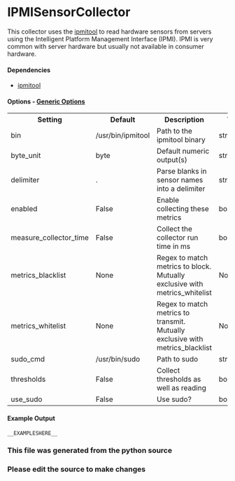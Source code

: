 IPMISensorCollector
=====

This collector uses the [ipmitool](http://openipmi.sourceforge.net/) to read
hardware sensors from servers
using the Intelligent Platform Management Interface (IPMI). IPMI is very common
with server hardware but usually not available in consumer hardware.

#### Dependencies

 * [ipmitool](http://openipmi.sourceforge.net/)


#### Options - [Generic Options](Configuration)

<table><tr><th>Setting</th><th>Default</th><th>Description</th><th>Type</th></tr>
<tr><td>bin</td><td>/usr/bin/ipmitool</td><td>Path to the ipmitool binary</td><td>str</td></tr>
<tr><td>byte_unit</td><td>byte</td><td>Default numeric output(s)</td><td>str</td></tr>
<tr><td>delimiter</td><td>.</td><td>Parse blanks in sensor names into a delimiter</td><td>str</td></tr>
<tr><td>enabled</td><td>False</td><td>Enable collecting these metrics</td><td>bool</td></tr>
<tr><td>measure_collector_time</td><td>False</td><td>Collect the collector run time in ms</td><td>bool</td></tr>
<tr><td>metrics_blacklist</td><td>None</td><td>Regex to match metrics to block. Mutually exclusive with metrics_whitelist</td><td>NoneType</td></tr>
<tr><td>metrics_whitelist</td><td>None</td><td>Regex to match metrics to transmit. Mutually exclusive with metrics_blacklist</td><td>NoneType</td></tr>
<tr><td>sudo_cmd</td><td>/usr/bin/sudo</td><td>Path to sudo</td><td>str</td></tr>
<tr><td>thresholds</td><td>False</td><td>Collect thresholds as well as reading</td><td>bool</td></tr>
<tr><td>use_sudo</td><td>False</td><td>Use sudo?</td><td>bool</td></tr>
</table>

#### Example Output

```
__EXAMPLESHERE__
```

### This file was generated from the python source
### Please edit the source to make changes

